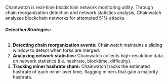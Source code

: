 <p class="m-1 pb-2">Chainwatch is real-time blockchain network monitoring utility. Through chain reorganization detection and network statistics analysis, Chainwatch analyzes blockchain networks for attempted 51% attacks.</p>
                  <h6 style="font-weight: bold" class="p-0 m-1">Detection Strategies:</h6>
                  <ol>
                    <li><span style="font-weight: bold">Detecting chain reorganization events:</span> Chainwatch maintains a sliding window to detect when forks are merged.</li>
                    <li><span style="font-weight: bold">Analyzing network statistics:</span> Chainwatch collects high-resolution data on network statistics (i.e. hashrate, blocktime, difficulty). </li>
                    <li><span style="font-weight: bold">Tracking miner hashrate share:</span> Chainwatch tracks the estimated hashrate of each miner over time, flagging miners that gain a majority hashrate.</li>
                  </ol>
